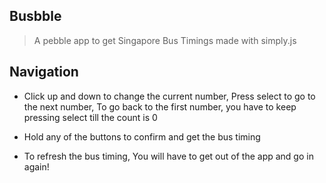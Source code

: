 ## Busbble
> A pebble app to get Singapore Bus Timings made with simply.js

## Navigation
- Click up and down to change the current number, Press select to go to the next number, To go back to the first number, you have to keep pressing select till the count is 0

- Hold any of the buttons to confirm and get the bus timing

- To refresh the bus timing, You will have to get out of the app and go in again!